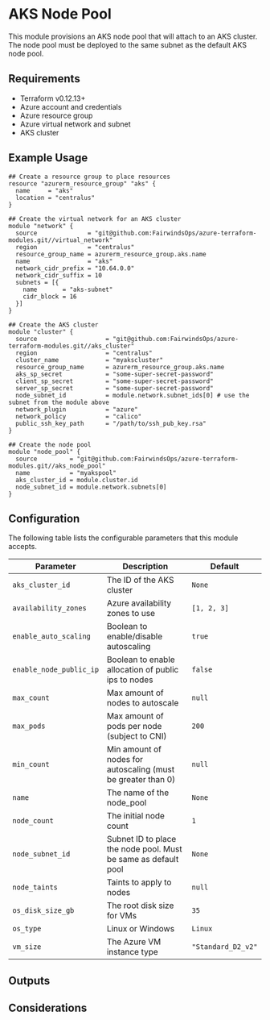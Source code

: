# AKS Node Pool

This module provisions an AKS node pool that will attach to an AKS cluster. The node pool must be deployed to the same subnet as the default AKS node pool.

## Requirements

- Terraform v0.12.13+
- Azure account and credentials
- Azure resource group
- Azure virtual network and subnet
- AKS cluster

## Example Usage
```
## Create a resource group to place resources
resource "azurerm_resource_group" "aks" {
  name     = "aks"
  location = "centralus"
}

## Create the virtual network for an AKS cluster
module "network" {
  source              = "git@github.com:FairwindsOps/azure-terraform-modules.git//virtual_network"
  region              = "centralus"
  resource_group_name = azurerm_resource_group.aks.name
  name                = "aks"
  network_cidr_prefix = "10.64.0.0"
  network_cidr_suffix = 10
  subnets = [{
    name       = "aks-subnet"
    cidr_block = 16
  }]
}

## Create the AKS cluster
module "cluster" {
  source                   = "git@github.com:FairwindsOps/azure-terraform-modules.git//aks_cluster"
  region                   = "centralus"
  cluster_name             = "myakscluster"
  resource_group_name      = azurerm_resource_group.aks.name
  aks_sp_secret            = "some-super-secret-password"
  client_sp_secret         = "some-super-secret-password"
  server_sp_secret         = "some-super-secret-password"  
  node_subnet_id           = module.network.subnet_ids[0] # use the subnet from the module above
  network_plugin           = "azure"
  network_policy           = "calico"
  public_ssh_key_path      = "/path/to/ssh_pub_key.rsa"
}

## Create the node pool
module "node_pool" {
  source         = "git@github.com:FairwindsOps/azure-terraform-modules.git//aks_node_pool"
  name           = "myakspool"
  aks_cluster_id = module.cluster.id
  node_subnet_id = module.network.subnets[0]
}

```

## Configuration

The following table lists the configurable parameters that this module accepts.

| Parameter               | Description                                                    | Default            |
|-------------------------|----------------------------------------------------------------|--------------------|
| `aks_cluster_id`        | The ID of the AKS cluster                                      | `None`             |
| `availability_zones`    | Azure availability zones to use                                | `[1, 2, 3]`        |
| `enable_auto_scaling`   | Boolean to enable/disable autoscaling                          | `true`             |
| `enable_node_public_ip` | Boolean to enable allocation of public ips to nodes            | `false`            |
| `max_count`             | Max amount of nodes to autoscale                               | `null`             |
| `max_pods`              | Max amount of pods per node (subject to CNI)                   | `200`              |
| `min_count`             | Min amount of nodes for autoscaling (must be greater than 0)   | `null`             |
| `name`                  | The name of the node_pool                                      | `None`             |
| `node_count`            | The initial node count                                         | `1`                |
| `node_subnet_id`        | Subnet ID to place the node pool. Must be same as default pool | `None`             |
| `node_taints`           | Taints to apply to nodes                                       | `null`             |
| `os_disk_size_gb`       | The root disk size for VMs                                     | `35`               |
| `os_type`               | Linux or Windows                                               | `Linux`            |
| `vm_size`               | The Azure VM instance type                                     | `"Standard_D2_v2"` |

## Outputs

## Considerations
